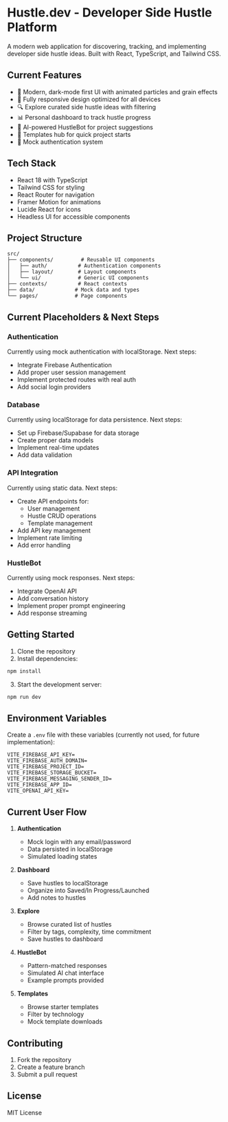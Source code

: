 # Hustle.dev - Developer Side Hustle Platform

A modern web application for discovering, tracking, and implementing developer side hustle ideas. Built with React, TypeScript, and Tailwind CSS.

## Current Features

- 🎨 Modern, dark-mode first UI with animated particles and grain effects
- 📱 Fully responsive design optimized for all devices
- 🔍 Explore curated side hustle ideas with filtering
- 📊 Personal dashboard to track hustle progress
- 🤖 AI-powered HustleBot for project suggestions
- 🚀 Templates hub for quick project starts
- 🔐 Mock authentication system

## Tech Stack

- React 18 with TypeScript
- Tailwind CSS for styling
- React Router for navigation
- Framer Motion for animations
- Lucide React for icons
- Headless UI for accessible components

## Project Structure

```
src/
├── components/         # Reusable UI components
│   ├── auth/          # Authentication components
│   ├── layout/        # Layout components
│   └── ui/            # Generic UI components
├── contexts/          # React contexts
├── data/             # Mock data and types
└── pages/            # Page components
```

## Current Placeholders & Next Steps

### Authentication
Currently using mock authentication with localStorage. Next steps:
- Integrate Firebase Authentication
- Add proper user session management
- Implement protected routes with real auth
- Add social login providers

### Database
Currently using localStorage for data persistence. Next steps:
- Set up Firebase/Supabase for data storage
- Create proper data models
- Implement real-time updates
- Add data validation

### API Integration
Currently using static data. Next steps:
- Create API endpoints for:
  - User management
  - Hustle CRUD operations
  - Template management
- Add API key management
- Implement rate limiting
- Add error handling

### HustleBot
Currently using mock responses. Next steps:
- Integrate OpenAI API
- Add conversation history
- Implement proper prompt engineering
- Add response streaming

## Getting Started

1. Clone the repository
2. Install dependencies:
```bash
npm install
```

3. Start the development server:
```bash
npm run dev
```

## Environment Variables

Create a `.env` file with these variables (currently not used, for future implementation):

```env
VITE_FIREBASE_API_KEY=
VITE_FIREBASE_AUTH_DOMAIN=
VITE_FIREBASE_PROJECT_ID=
VITE_FIREBASE_STORAGE_BUCKET=
VITE_FIREBASE_MESSAGING_SENDER_ID=
VITE_FIREBASE_APP_ID=
VITE_OPENAI_API_KEY=
```

## Current User Flow

1. **Authentication**
   - Mock login with any email/password
   - Data persisted in localStorage
   - Simulated loading states

2. **Dashboard**
   - Save hustles to localStorage
   - Organize into Saved/In Progress/Launched
   - Add notes to hustles

3. **Explore**
   - Browse curated list of hustles
   - Filter by tags, complexity, time commitment
   - Save hustles to dashboard

4. **HustleBot**
   - Pattern-matched responses
   - Simulated AI chat interface
   - Example prompts provided

5. **Templates**
   - Browse starter templates
   - Filter by technology
   - Mock template downloads

## Contributing

1. Fork the repository
2. Create a feature branch
3. Submit a pull request

## License

MIT License